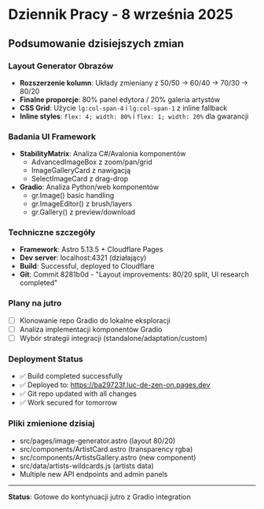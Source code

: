 # Dziennik Pracy - 8 września 2025

## Podsumowanie dzisiejszych zmian

### Layout Generator Obrazów 
- **Rozszerzenie kolumn**: Układy zmieniany z 50/50 → 60/40 → 70/30 → 80/20
- **Finalne proporcje**: 80% panel edytora / 20% galeria artystów
- **CSS Grid**: Użycie `lg:col-span-4` i `lg:col-span-1` z inline fallback
- **Inline styles**: `flex: 4; width: 80%` i `flex: 1; width: 20%` dla gwarancji

### Badania UI Framework
- **StabilityMatrix**: Analiza C#/Avalonia komponentów
  - AdvancedImageBox z zoom/pan/grid
  - ImageGalleryCard z nawigacją
  - SelectImageCard z drag-drop
- **Gradio**: Analiza Python/web komponentów
  - gr.Image() basic handling
  - gr.ImageEditor() z brush/layers
  - gr.Gallery() z preview/download

### Techniczne szczegóły
- **Framework**: Astro 5.13.5 + Cloudflare Pages
- **Dev server**: localhost:4321 (działający)
- **Build**: Successful, deployed to Cloudflare
- **Git**: Commit 8281b0d - "Layout improvements: 80/20 split, UI research completed"

### Plany na jutro
- [ ] Klonowanie repo Gradio do lokalne eksploracji
- [ ] Analiza implementacji komponentów Gradio
- [ ] Wybór strategii integracji (standalone/adaptation/custom)

### Deployment Status
- ✅ Build completed successfully
- ✅ Deployed to: https://ba29723f.luc-de-zen-on.pages.dev
- ✅ Git repo updated with all changes
- ✅ Work secured for tomorrow

### Pliki zmienione dzisiaj
- src/pages/image-generator.astro (layout 80/20)
- src/components/ArtistCard.astro (transparency rgba)
- src/components/ArtistsGallery.astro (new component)
- src/data/artists-wildcards.js (artists data)
- Multiple new API endpoints and admin panels

---
**Status**: Gotowe do kontynuacji jutro z Gradio integration
